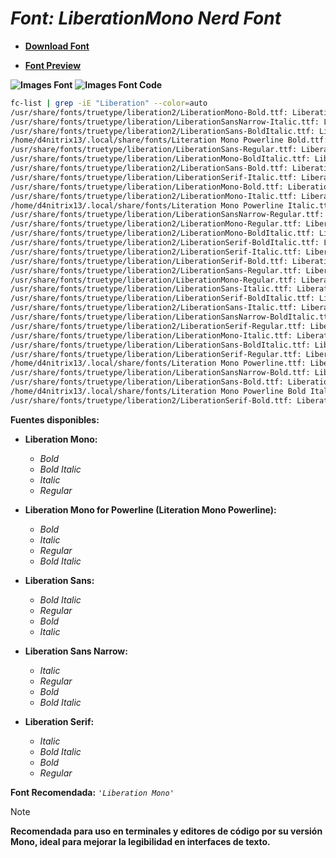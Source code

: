 <!-- Autor: Daniel Benjamin Perez Morales -->
<!-- GitHub: https://github.com/D4nitrix13 -->
<!-- GitLab: https://gitlab.com/D4nitrix13 -->
<!-- Correo electrónico: danielperezdev@proton.me -->

# ***Font: LiberationMono Nerd Font***

- **[Download Font](https://github.com/ryanoasis/nerd-fonts/releases/download/v3.2.1/LiberationMono.zip "https://github.com/ryanoasis/nerd-fonts/releases/download/v3.2.1/LiberationMono.zip")**

- **[Font Preview](https://www.programmingfonts.org/#liberation "https://www.programmingfonts.org/#liberation")**

**![Images Font](../../Fonts/LiberationMono%20Nerd%20Font.png "Fonts/LiberationMono Nerd Font.png")**
**![Images Font Code](../../Font%20Images%20Code/LiberationMono%20Nerd%20Font%20Code.png "Font Images Code/LiberationMono Nerd Font Code.png")**

```bash
fc-list | grep -iE "Liberation" --color=auto
/usr/share/fonts/truetype/liberation2/LiberationMono-Bold.ttf: Liberation Mono:style=Bold
/usr/share/fonts/truetype/liberation/LiberationSansNarrow-Italic.ttf: Liberation Sans Narrow:style=Italic
/usr/share/fonts/truetype/liberation2/LiberationSans-BoldItalic.ttf: Liberation Sans:style=Bold Italic
/home/d4nitrix13/.local/share/fonts/Literation Mono Powerline Bold.ttf: Liberation Mono for Powerline,Literation Mono Powerline:style=Bold
/usr/share/fonts/truetype/liberation/LiberationSans-Regular.ttf: Liberation Sans:style=Regular
/usr/share/fonts/truetype/liberation/LiberationMono-BoldItalic.ttf: Liberation Mono:style=Bold Italic
/usr/share/fonts/truetype/liberation2/LiberationSans-Bold.ttf: Liberation Sans:style=Bold
/usr/share/fonts/truetype/liberation/LiberationSerif-Italic.ttf: Liberation Serif:style=Italic
/usr/share/fonts/truetype/liberation/LiberationMono-Bold.ttf: Liberation Mono:style=Bold
/usr/share/fonts/truetype/liberation2/LiberationMono-Italic.ttf: Liberation Mono:style=Italic
/home/d4nitrix13/.local/share/fonts/Literation Mono Powerline Italic.ttf: Liberation Mono for Powerline,Literation Mono Powerline:style=Italic
/usr/share/fonts/truetype/liberation/LiberationSansNarrow-Regular.ttf: Liberation Sans Narrow:style=Regular
/usr/share/fonts/truetype/liberation2/LiberationMono-Regular.ttf: Liberation Mono:style=Regular
/usr/share/fonts/truetype/liberation2/LiberationMono-BoldItalic.ttf: Liberation Mono:style=Bold Italic
/usr/share/fonts/truetype/liberation2/LiberationSerif-BoldItalic.ttf: Liberation Serif:style=Bold Italic
/usr/share/fonts/truetype/liberation2/LiberationSerif-Italic.ttf: Liberation Serif:style=Italic
/usr/share/fonts/truetype/liberation/LiberationSerif-Bold.ttf: Liberation Serif:style=Bold
/usr/share/fonts/truetype/liberation2/LiberationSans-Regular.ttf: Liberation Sans:style=Regular
/usr/share/fonts/truetype/liberation/LiberationMono-Regular.ttf: Liberation Mono:style=Regular
/usr/share/fonts/truetype/liberation/LiberationSans-Italic.ttf: Liberation Sans:style=Italic
/usr/share/fonts/truetype/liberation/LiberationSerif-BoldItalic.ttf: Liberation Serif:style=Bold Italic
/usr/share/fonts/truetype/liberation2/LiberationSans-Italic.ttf: Liberation Sans:style=Italic
/usr/share/fonts/truetype/liberation/LiberationSansNarrow-BoldItalic.ttf: Liberation Sans Narrow:style=Bold Italic
/usr/share/fonts/truetype/liberation2/LiberationSerif-Regular.ttf: Liberation Serif:style=Regular
/usr/share/fonts/truetype/liberation/LiberationMono-Italic.ttf: Liberation Mono:style=Italic
/usr/share/fonts/truetype/liberation/LiberationSans-BoldItalic.ttf: Liberation Sans:style=Bold Italic
/usr/share/fonts/truetype/liberation/LiberationSerif-Regular.ttf: Liberation Serif:style=Regular
/home/d4nitrix13/.local/share/fonts/Literation Mono Powerline.ttf: Liberation Mono for Powerline,Literation Mono Powerline:style=Regular
/usr/share/fonts/truetype/liberation/LiberationSansNarrow-Bold.ttf: Liberation Sans Narrow:style=Bold
/usr/share/fonts/truetype/liberation/LiberationSans-Bold.ttf: Liberation Sans:style=Bold
/home/d4nitrix13/.local/share/fonts/Literation Mono Powerline Bold Italic.ttf: Liberation Mono for Powerline,Literation Mono Powerline:style=Bold Italic
/usr/share/fonts/truetype/liberation2/LiberationSerif-Bold.ttf: Liberation Serif:style=Bold
```

**Fuentes disponibles:**

- **Liberation Mono:**
  - *Bold*
  - *Bold Italic*
  - *Italic*
  - *Regular*

- **Liberation Mono for Powerline (Literation Mono Powerline):**
  - *Bold*
  - *Italic*
  - *Regular*
  - *Bold Italic*

- **Liberation Sans:**
  - *Bold Italic*
  - *Regular*
  - *Bold*
  - *Italic*

- **Liberation Sans Narrow:**
  - *Italic*
  - *Regular*
  - *Bold*
  - *Bold Italic*

- **Liberation Serif:**
  - *Italic*
  - *Bold Italic*
  - *Bold*
  - *Regular*

**Font Recomendada:** *`'Liberation Mono'`*

> [!NOTE]
> **Recomendada para uso en terminales y editores de código por su versión Mono, ideal para mejorar la legibilidad en interfaces de texto.**
